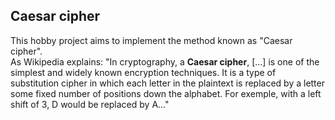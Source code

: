 ## Caesar cipher

This hobby project aims to implement the method known as "Caesar cipher".  
As Wikipedia explains: "In cryptography, a **Caesar cipher**, [...] is one of the simplest and widely known encryption techniques. It is a type of substitution cipher in which each letter in the plaintext is replaced by a letter some fixed number of positions down the alphabet. For exemple, with a left shift of 3, D would be replaced by A..."

